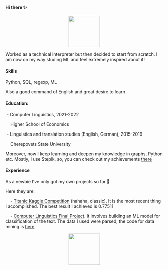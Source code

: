 #### Hi there ✨
<div id="header" align="center">
  <img src="https://media.giphy.com/media/Wj7lNjMNDxSmc/giphy.gif" width="100"/>
</div>

Worked as a technical interpreter but then decided to start from scratch. I am now on my way studing ML and feel extremely inspired about it!

#### Skills

Python, SQL, regexp, ML

Also a good command of English and great desire to learn

#### Education:

&nbsp;- Computer Linguistics, 2021-2022

&nbsp;&nbsp;&nbsp;&nbsp;Higher School of Economics

&nbsp;- Linguistics and translation studies (English, German), 2015-2019

&nbsp;&nbsp;&nbsp;&nbsp;Cherepovets State University

Moreover, now I keep learning and deepen my knowledge in graphs, Python etc. Mostly, I use Stepik, so, you can check out my achievements [there](https://stepik.org/users/49554936?auth=login&preview=true)

#### Experience

As a newbie I've only got my own projects so far 🐣

Here they are:

&nbsp;&nbsp;&nbsp;&nbsp;- [Titanic Kaggle Competition]() (hahaha, classic). It is the most recent thing I accomplished. The best result I achieved is 0.77511

&nbsp;&nbsp;&nbsp;&nbsp;- [Computer Linguistics Final Project](https://github.com/halk1311/newborn/blob/main/Finals.ipynb). 
It involves building an ML model for classification of the text. The data I used were parsed, the code for data mining is [here](https://github.com/halk1311/newborn#:~:text=%D0%9F%D1%80%D0%BE%D0%B5%D0%BA%D1%82_%D0%BF%D0%BE%D0%B4%D0%B1%D0%BE%D1%80%D0%B0_%D1%80%D0%B5%D1%86%D0%B5%D0%BF%D1%82%D0%BE%D0%B2.ipynb).


<div id="header" align="center">
  <img src="https://media.giphy.com/media/5WILqPq29TyIkVCSej/giphy.gif" width="100"/>
</div>

<!--
**halk1311/halk1311** is a ✨ _special_ ✨ repository because its `README.md` (this file) appears on your GitHub profile.

Here are some ideas to get you started:

- 🔭 I’m currently working on ...
- 🌱 I’m currently learning ...
- 👯 I’m looking to collaborate on ...
- 🤔 I’m looking for help with ...
- 💬 Ask me about ...
- 📫 How to reach me: ...
- 😄 Pronouns: ...
- ⚡ Fun fact: ...
-->

